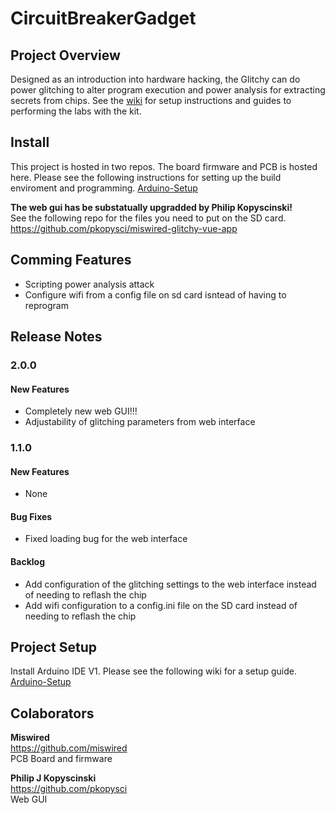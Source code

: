 # CircuitBreakerGadget

## Project Overview
Designed as an introduction into hardware hacking, the Glitchy can do power glitching to alter program execution and power analysis for extracting secrets from chips. 
See the [wiki](https://github.com/miswired/glitchy/wiki) for setup instructions and guides to performing the labs with the kit.

## Install
This project is hosted in two repos. The board firmware and PCB is hosted here. Please see the following instructions for setting up the build enviroment and programming. [Arduino-Setup](https://github.com/miswired/glitchy/wiki/Guide-%E2%80%90-Arduino-Setup)   

**The web gui has be substatually upgradded by Philip Kopyscinski!**  
See the following repo for the files you need to put on the SD card.  
https://github.com/pkopysci/miswired-glitchy-vue-app

## Comming Features
* Scripting power analysis attack
* Configure wifi from a config file on sd card isntead of having to reprogram

## Release Notes
### 2.0.0
#### New Features
* Completely new web GUI!!!
* Adjustability of glitching parameters from web interface

### 1.1.0
#### New Features
* None

#### Bug Fixes
* Fixed loading bug for the web interface

#### Backlog

* Add configuration of the glitching settings to the web interface instead of needing to reflash the chip
* Add wifi configuration to a config.ini file on the SD card instead of needing to reflash the chip

## Project Setup
Install Arduino IDE V1. Please see the following wiki for a setup guide. [Arduino-Setup](https://github.com/miswired/glitchy/wiki/Guide-%E2%80%90-Arduino-Setup)  

## Colaborators
**Miswired**  
https://github.com/miswired  
PCB Board and firmware  
  
**Philip J Kopyscinski**  
https://github.com/pkopysci  
Web GUI  
